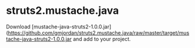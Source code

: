 struts2.mustache.java
=====================


Download [mustache-java-struts2-1.0.0.jar](https://github.com/gmjordan/struts2.mustache.java/raw/master/target/mustache-java-struts2-1.0.0.jar and add to your project.
